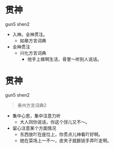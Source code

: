 # 贯神
gun5 shen2
+ 入神。全神贯注。
  * 如皋方言词典
+ 全神贯注
  * 兴化方言词典
    - 他手上做啊生活，骨里～听别人说话。


# 贯神
gun5 shen2
> 泰州方言词典2
- 集中心思，集中注意力听
  - 大人同你说话，你这个伢儿又不～。
- 留心注意某个方面情况
  - 东西放吖在座位上，你贯点儿神看吖好啊。
  - 她在菜场上一不～，皮夹子就捱铳手弄吖走啊。